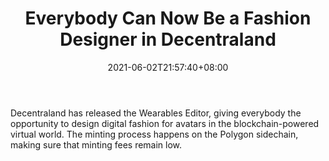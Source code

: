 ﻿---
title: "Everybody Can Now Be a Fashion Designer in Decentraland"
date: 2021-06-02T21:57:40+08:00
lastmod: 2021-06-02T16:45:40+08:00
draft: false
authors: ["Nina"]
description: "Decentraland has released the Wearables Editor, giving everybody the opportunity to design digital fashion for avatars in the blockchain-powered virtual world. The minting process happens on the Polygon sidechain, making sure that minting fees remain low."
featuredImage: "everybody-can-now-be-a-fashion-designer-in-decentraland.png"
tags: ["Action","Play to Earn"]
categories: ["news"]
news: ["Action"]
weight: 
lightgallery: true
pinned: false
recommend: false
recommend1: false
---

Decentraland has released the Wearables Editor, giving everybody the opportunity to design digital fashion for avatars in the blockchain-powered virtual world. The minting process happens on the Polygon sidechain, making sure that minting fees remain low.

<!--more-->

